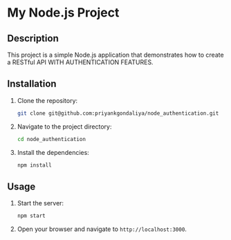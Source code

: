 # My Node.js Project

## Description

This project is a simple Node.js application that demonstrates how to create a RESTful API WITH AUTHENTICATION FEATURES.

## Installation

1. Clone the repository:
   ```sh
   git clone git@github.com:priyankgondaliya/node_authentication.git
   ```
2. Navigate to the project directory:
   ```sh
   cd node_authentication
   ```
3. Install the dependencies:
   ```sh
   npm install
   ```

## Usage

1. Start the server:
   ```sh
   npm start
   ```
2. Open your browser and navigate to `http://localhost:3000`.
